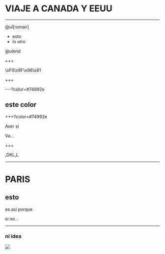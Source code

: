# VIAJE A CANADA Y EEUU

---

@ul[roman]

- esto
- lo otro

@ulend

+++

\xF0\x9F\x98\x81


+++

---?color=#74992e

## este color

+++?color=#74992e

Aver si

Va...

+++

,DKL,L

---
# PARIS

## esto

es asi porque

si  no...

---

### ni idea


![](https://img.swipeusercontent.com/400/o/xpBhrxBPphPl7pPNQnrHflpznLxkJ6Wksd50tC0DFRxZRC.jpg)
